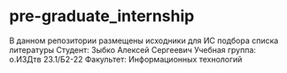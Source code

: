# pre-graduate_internship
В данном репозитории размещены исходники для ИС подбора списка литературы
Студент: Зыбко Алексей Сергеевич
Учебная группа: о.ИЗДтв 23.1/Б2-22
Факультет: Информационных технологий
